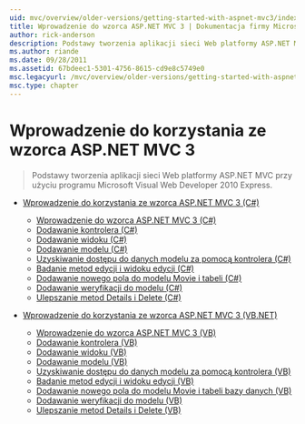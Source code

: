 ```yaml
---
uid: mvc/overview/older-versions/getting-started-with-aspnet-mvc3/index
title: Wprowadzenie do wzorca ASP.NET MVC 3 | Dokumentacja firmy Microsoft
author: rick-anderson
description: Podstawy tworzenia aplikacji sieci Web platformy ASP.NET MVC przy użyciu programu Microsoft Visual Web Developer 2010 Express.
ms.author: riande
ms.date: 09/28/2011
ms.assetid: 67bdeec1-5301-4756-8615-cd9e8c5749e0
msc.legacyurl: /mvc/overview/older-versions/getting-started-with-aspnet-mvc3
msc.type: chapter
---
```

<a name="getting-started-with-aspnet-mvc3"></a>Wprowadzenie do korzystania ze wzorca ASP.NET MVC 3
====================
> Podstawy tworzenia aplikacji sieci Web platformy ASP.NET MVC przy użyciu programu Microsoft Visual Web Developer 2010 Express.


- [Wprowadzenie do korzystania ze wzorca ASP.NET MVC 3 (C#)](cs/index.md)

    - [Wprowadzenie do wzorca ASP.NET MVC 3 (C#)](cs/intro-to-aspnet-mvc-3.md)
    - [Dodawanie kontrolera (C#)](cs/adding-a-controller.md)
    - [Dodawanie widoku (C#)](cs/adding-a-view.md)
    - [Dodawanie modelu (C#)](cs/adding-a-model.md)
    - [Uzyskiwanie dostępu do danych modelu za pomocą kontrolera (C#)](cs/accessing-your-models-data-from-a-controller.md)
    - [Badanie metod edycji i widoku edycji (C#)](cs/examining-the-edit-methods-and-edit-view.md)
    - [Dodawanie nowego pola do modelu Movie i tabeli (C#)](cs/adding-a-new-field.md)
    - [Dodawanie weryfikacji do modelu (C#)](cs/adding-validation-to-the-model.md)
    - [Ulepszanie metod Details i Delete (C#)](cs/improving-the-details-and-delete-methods.md)
- [Wprowadzenie do korzystania ze wzorca ASP.NET MVC 3 (VB.NET)](vb/index.md)

    - [Wprowadzenie do wzorca ASP.NET MVC 3 (VB)](vb/intro-to-aspnet-mvc-3.md)
    - [Dodawanie kontrolera (VB)](vb/adding-a-controller.md)
    - [Dodawanie widoku (VB)](vb/adding-a-view.md)
    - [Dodawanie modelu (VB)](vb/adding-a-model.md)
    - [Uzyskiwanie dostępu do danych modelu za pomocą kontrolera (VB)](vb/accessing-your-models-data-from-a-controller.md)
    - [Badanie metod edycji i widoku edycji (VB)](vb/examining-the-edit-methods-and-edit-view.md)
    - [Dodawanie nowego pola do modelu Movie i tabeli bazy danych (VB)](vb/adding-a-new-field.md)
    - [Dodawanie weryfikacji do modelu (VB)](vb/adding-validation-to-the-model.md)
    - [Ulepszanie metod Details i Delete (VB)](vb/improving-the-details-and-delete-methods.md)
